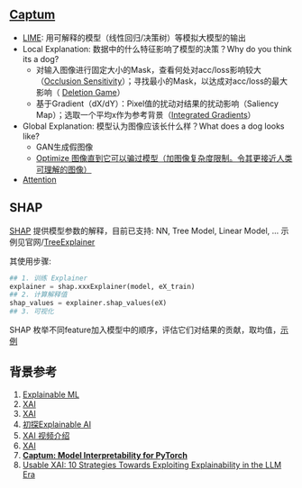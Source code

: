 



## [Captum](https://captum.ai/api/)

* [LIME](./XAI/LIME.png): 用可解释的模型（线性回归/决策树）等模拟大模型的输出
* Local Explanation: 数据中的什么特征影响了模型的决策？Why do you think its a dog? 
    - 对输入图像进行固定大小的Mask，查看何处对acc/loss影响较大（[Occlusion Sensitivity](./XAI/1.png)）；寻找最小的Mask，以达成对acc/loss的最大影响（ [Deletion Game](./XAI/2.png)）
    - 基于Gradient（dX/dY）：Pixel值的扰动对结果的扰动影响（Saliency Map）；选取一个平均x作为参考背景（[Integrated Gradients](http://home.ustc.edu.cn/~liujunyan/blog/Integrated-Gradients-IG/)）
* Global Explanation: 模型认为图像应该长什么样？What does a dog looks like?
    - GAN生成假图像
    - [Optimize 图像直到它可以骗过模型（加图像复杂度限制。令其更接近人类可理解的图像）](./XAI/3.png)
* [Attention](https://github.com/jessevig/bertviz)




## SHAP

[SHAP](https://shap.readthedocs.io/en/latest/index.html) 提供模型参数的解释，目前已支持: NN, Tree Model, Linear Model, ... 示例见官网/[TreeExplainer](https://zhuanlan.zhihu.com/p/83412330)

其使用步骤:
```py
## 1. 训练 Explainer
explainer = shap.xxxExplainer(model, eX_train)
## 2. 计算解释值
shap_values = explainer.shap_values(eX)
## 3. 可视化
```

SHAP 枚举不同feature加入模型中的顺序，评估它们对结果的贡献，取均值，[示例](./XAI/SHAP.png)




## 背景参考

1. [Explainable ML](https://zhuanlan.zhihu.com/p/339294365)
2. [XAI](https://blog.csdn.net/FelicityXu/article/details/121972644)
3. [XAI](https://cloud.tencent.com/developer/article/1552427)
4. [初探Explainable AI](https://zhuanlan.zhihu.com/p/238202269)
5. [XAI 视频介绍](https://www.bilibili.com/video/BV1c94y1P7vC/)
6. [XAI](https://blog.csdn.net/wxc971231/article/details/121184091)
7. [**Captum: Model Interpretability for PyTorch**](https://captum.ai/tutorials/)
8. [Usable XAI: 10 Strategies Towards Exploiting Explainability in the LLM Era](https://github.com/JacksonWuxs/UsableXAI_LLM)
